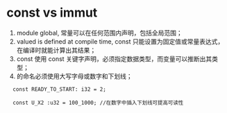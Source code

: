 # const vs immut

1. module global, 常量可以在任何范围内声明，包括全局范围；
2. valued is defined at compile time, const 只能设置为固定值或常量表达式，在编译时就能计算出其结果；
3. const 使用 const 关键字声明，必须指定数据类型，而变量可以推断出其类型；
4. 的命名必须使用大写字母或数字和下划线；
```
  const READY_TO_START: i32 = 2;

  const U_X2 :u32 = 100_1000; //在数字中插入下划线可提高可读性
```

